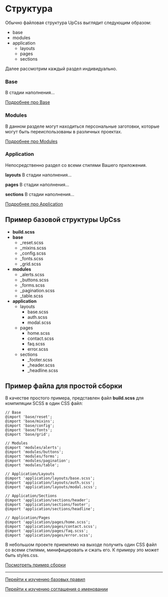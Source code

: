 # Структура

Обычно файловая структура UpCss выглядит следующим образом:

* base
* modules
* application
  * layouts
  * pages
  * sections

Далее рассмотрим каждый раздел индивидуально.

### Base
В стадии наполнения...

[Подробнее про Base](./upCss-base.md)

### Modules
В данном разделе могут находиться персональные заготовки, которые могут быть 
переиспользованы в различных проектах.

[Подробнее про Modules](./upCss-modules.md)

### Application
Непосредственно раздел со всеми стилями Вашего приложения.

**layouts**
В стадии наполнения...

**pages**
В стадии наполнения...

**sections**
В стадии наполнения...

[Подробнее про Application](./upCss-application.md)


## Пример базовой структуры UpCss

* **build.scss**
* **base**
    * _reset.scss
    * _mixins.scss
    * _config.scss
    * _fonts.scss
    * _grid.scss
* **modules**
    * _alerts.scss
    * _buttons.scss
    * _forms.scss
    * _pagination.scss
    * _table.scss
* **application**
    * layouts
        * base.scss
        * auth.scss
        * modal.scss
    * pages
        * home.scss
        * contact.scss
        * faq.scss
        * error.scss
    * sections
        * _footer.scss
        * _header.scss
        * _headline.scss
        
        
## Пример файла для простой сборки

В качестве простого примера, представлен файл **build.scss** для компиляции
SCSS в один CSS файл:

```
// Base
@import 'base/reset';
@import 'base/mixins';
@import 'base/config';
@import 'base/fonts';
@import 'base/grid';

// Modules
@import 'modules/alerts';
@import 'modules/buttons';
@import 'modules/forms';
@import 'modules/pagination';
@import 'modules/table';

// Application/Layouts
@import 'application/layouts/base.scss';
@import 'application/layouts/auth.scss';
@import 'application/layouts/modal.scss';

// Application/Sections
@import 'application/sections/header';
@import 'application/sections/footer';
@import 'application/sections/headline';

// Application/Pages
@import 'application/pages/home.scss';
@import 'application/pages/contact.scss';
@import 'application/pages/faq.scss';
@import 'application/pages/error.scss';
```

В небольшом проекте приемлемо на выходе получить один CSS файл 
со всеми стилями, минифицировать и сжать его.
К примеру это может быть styles.css.

[Посмотреть пример сборки](../additionally/build.md)

--------

[Перейти к изучению базовых правил](./base-rules.md)

[Перейти к изучению соглашения о именовании](./naming-convention.md)